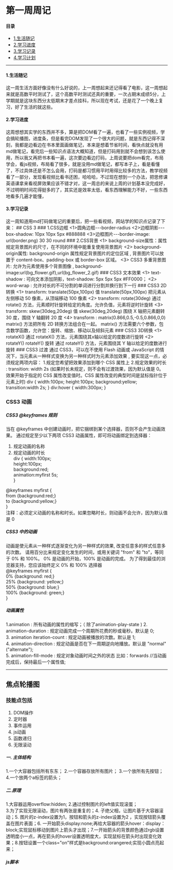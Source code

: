 # 第一周周记
#### 目录
* [1.生活随记](#1)
* [2.学习进度](#2)
* [3.学习记录](#3)
* [4.学习计划](#4)   
***
<h4 id='1'>1.生活随记</h4>
这一周生活方面好像没有什么好说的，上一周想起来还记得看了电影，这一周想起来就是高数平时测试了，这个高数平时测试还真的重要，一次占期末成绩5分，上学期就是这块东西分太低期末才差点挂科，所以现在考试，还是花了一个晚上复习，好了生活的就这些。
<h4 id='2'>2.学习进度</h4>
这周想想其实学的东西并不多，算是把DOM看了一遍，也看了一些实例视频，学会搞轮播图，进度条，但是看完DOM发现了一个很大的问题，就是东西记得不深刻，我都是边看边在书本里面画做笔记，本来是想着节省时间，看快点就没有用md做笔记，看完后一些知识点语法大概知道，但是打码用到就不会想到该怎么使用，所以我又再把书本看一遍，这次要边看边打码，上周说要把dom看完，布局学会，看js视频，布局看了很多，就是没用md做笔记，都写本子上，看是看懂了，不过具体还是不怎么会用，打码是都习惯用平时用得比较多的方法，教学视频看了一部分，发现看视频比看书还困，哈哈哈，不过现在想到一个办法，把思修课英语课拿来看视屏效果应该不错才对，这一周总的来说上周的计划基本没完成好，不过明明时间花得挺多的了，其实还是效率太低，看东西理解能力不好，一些东西地看多几遍才能懂，
<h4 id='3'>3.学习记录</h4>
这一周知道用md打码做笔记的重要后，把一些看视频，网站学的知识点记录了下来：
## CSS 3
### 1.CSS边框
<1>圆角边框---border-radius  
<2>边框阴影---box-shadow: 10px 10px 5px #888888  
<3>边框图片---border-image: url(border.png) 30 30 round   
### 2.CSS背景
<1> background-size属性：属性规定背景图片的尺寸，在不同的环境中能重复使用背景图片   
<2> background-origin属性: background-origin 属性规定背景图片的定位区域 , 背景图片可以放置于 content-box、padding-box 或 border-box 区域。  
<3> CSS3 多重背景图片: 允许为元素使用多个背景图像 , background-image:url(bg_flower.gif),url(bg_flower_2.gif)
### CSS3 文本效果
<1> text-shadow : 可向文本添加阴影，text-shadow: 5px 5px 5px #FF0000；  
<2> word-wrap : 允许对长的不可分割的单词进行分割并换行到下一行   
### CSS3 2D转换
<1>  transform: translate(50px,100px)    
值 translate(50px,100px) 把元素从左侧移动 50 像素，从顶端移动 100 像素      
<2> transform: rotate(30deg)    
通过 rotate() 方法，元素顺时针旋转给定的角度。允许负值，元素将逆时针旋转    
<3>  transform: skew(30deg,20deg)   
值 skew(30deg,20deg) 围绕 X 轴把元素翻转 30 度，围绕 Y 轴翻转 20 度    
<4>   transform : matrix(0.866,0.5,-0.5,0.866,0,0)   matrix() 方法把所有 2D 转换方法组合在一起。
matrix() 方法需要六个参数，包含数学函数，允许您：旋转、缩放、移动以及倾斜元素
###  CSS3 3D转换
<1>  rotateX()    
通过 rotateX() 方法，元素围绕其x轴以给定的度数进行旋转  
<2>  rotateY()   
rotateY() 旋转
通过 rotateY() 方法，元素围绕其 Y 轴以给定的度数进行旋转
### CSS3 过渡
通过 CSS3，可以在不使用 Flash 动画或 JavaScript 的情况下，当元素从一种样式变换为另一种样式时为元素添加效果 , 要实现这一点，必须规定两项内容：   
1.规定您希望把效果添加到哪个 CSS 属性上    
2.规定效果的时长 :  transition: width 2s  (如果时长未规定，则不会有过渡效果，因为默认值是 0。
效果开始于指定的 CSS 属性改变值时。CSS 属性改变的典型时间是鼠标指针位于元素上时)   
div
{   
width:100px;  
height:100px;   
background:yellow;   
transition:width 2s;  
}  
div:hover
{
width:300px;
}


### CSS3 动画
##### CSS3 @keyframes 规则
当在 @keyframes 中创建动画时，把它捆绑到某个选择器，否则不会产生动画效果。
通过规定至少以下两项 CSS3 动画属性，即可将动画绑定到选择器：   
 1. 规定动画的名称   
 2. 规定动画的时长   
div
{
width:100px;     
height:100px;      
background:red;     
animation:myfirst 5s;   
}

@keyframes myfirst
{     
from {background:red;}   
to {background:yellow;}    
}    
注释：必须定义动画的名称和时长。如果忽略时长，则动画不会允许，因为默认值是 0   
##### CSS3 中的动画
动画是使元素从一种样式逐渐变化为另一种样式的效果, 改变任意多的样式任意多的次数。
请用百分比来规定变化发生的时间，或用关键词 "from" 和 "to"，等同于 0% 和 100%。
0% 是动画的开始，100% 是动画的完成。
为了得到最佳的浏览器支持，您应该始终定义 0% 和 100% 选择器   
@keyframes myfirst
{   
0%   {background: red;}   
25%  {background: yellow;}    
50%  {background: blue;}              
100% {background: green;}           
}   
##### 动画属性    
 1.animation : 所有动画的属性的缩写；（ 除了animation-play-state ) 
 2. animation-duration : 规定动画完成一个周期所花费的秒或毫秒。默认是 0;   
 3. animation iteration-count : 规定动画被播放的次数。默认是 1;  
 4. animation-direction :   规定动画是否在下一周期逆向地播放。默认是 "normal" ("alternate");  
 5. animation-fill-mode : 	规定对象动画时间之外的状态 比如：forwards //当动画完成后，保持最后一个属性值;
***
## 焦点轮播图
### 技能点包括
 1. DOM操作    
 2. 定时器
 3. 事件运用
 4. js动画
 5. 函数递归
 6. 无限滚动      
 ##### 一. 主体结构
1.一个大容器包括所有东东； 2.一个容器存放所有图片； 3.一个放所有先按钮； 4.一个放两个a标签的箭头；
##### 二.原理
1.大容器运用overflow:hidden;           2.通过控制图片的left值实现滚蛋；    
3.为了实现无限滚动，图片有两张是重复的；4. 子绝父相，让图片基于大容器滚动；5. 图片的z-index设置为1，按钮和箭头的z-index设置为2 ，实现按钮箭头覆盖在图片表面；6. 一开始箭头display:none;再给大容器的箭头hover：display：block;实现鼠标移动到图片上箭头才出现；7.一开始箭头的背景颜色通过rgb设置透明度小一点，再在箭头的hover设置透明度大，实现鼠标在箭头时出现变化效果；8.按钮设置一个class="on"样式是background:orangered;实现小圆点亮起来；

##### js脚本
<pre>
<script>
window.onload=function(){
    
    var 大容器=document.getElenemtById('');
    var 图片列表=document.getElenemtById('');
    var 按钮=document.getElenemtById('').getElenemtsByTagName('');
    var 左箭头=document.getElenemtById('');
    var 右箭头=document.getElenemtById('');
    var 小圆点=1；//用来显示当前存放是那一张图片J即对应哪一个按钮；
    var timer;//存放定时器；

//圆点亮函数实现亮起按钮，当被点击是被调用
    function 圆点亮(){
//先遍历所有的按钮的状态，如果是亮着的就关闭，再实现只有点击到的亮起来；
        for(var i=0;i<按钮.length;i++){
            if(按钮[i].className=='on'){
               按钮[i].className='';
               break;
            }
        }
//因为按钮是数组按钮[0]才是对应第一个按钮，由上面第8知当按钮亮起时，对应的按钮的classname='on';
        按钮[小圆点-1].className='on'; 
    }
    
//箭头函数，当箭头被点击时被调用，改变图片的left值，从而实现图片的切换
    function 箭头(参数) {
        箭头=true;
        var 新图片列表=parseInt(图片列表.style.left)+参数;
        
//动画函数实现图片切换过程中出现缓慢的动画效果
        var time=300;//位移总时间即切换图片的总时间；
        var inteval=10;//位移间隔时间，10秒移动一次
        var speed=参数/(time/interval);//每次位移的长度；后面部分time/interval是总共要移动多少次； 
        function go(){
//函数什么时候调用（当左移和右移时）即还没有达到目标值：
            if( （speed<0 &&     parseInt(图片列表.style.left)>新图片列表） ||（speed>0 && parseInt(图片列表.style.left)<新图片列表）)  {
//位移值
            图片列表.style.left=parseInt(图片列表.style.left)+speed+'px';
//10毫秒后调用一次go函数，递归
            setTimeout( go , interval );
            }
//当达到目标值时
            else{

            图片列表.style.left=新图片列表.style.left+'px';   
            if(新图片列表>-600){ 图片列表.style.left=-3000+'px' }
            if(新图片列表<-3000){
            图片列表.style.left=-600+'px;'}
            }
            go();
        }
        图片列表.style.left=新图片列表+'px'；
        
//无限滚动，当点击到最后或者最前的图片是。设置left的值为-600或者-3000；
        if(新图片列表>-600){ 图片列表.style.left=-3000+'px';
    }
        if(新图片列表<-3000){
        图片列表.style.left=-600+'px;'
    }

}

//自动播放
    function play(){
        timer=setInterval(function(){ 右箭头.onclick()},3000);
    }
    function stop(){
        clearInterval(timer);
    }
//左箭头被点击触发事件：
    左箭头.onclick=function(){
//当点击都最后一个，小圆点的值=1；原理是无限滚动；
        if(小圆点==1){
            小圆点=5；
        }
        else{
            小圆点-=1；
        }
//点击一左箭头，小圆点就+1；从而改变小圆点的值
        小圆点-=1；
//调用函数实现点击时按钮亮起来
        圆点亮();
//点击后调用箭头函数，点击一次left值-600：
        箭头(600);  }
        
        
    右箭头.onclick=function(){
        if(小圆点==5){
            小圆点=1；
        }
        else{
            小圆点+=1；
        }
        小圆点+=1；
        圆点亮();
        箭头(-600);   }
        
        
  /*该部分已经转换为箭头函数
         左箭头.onclick=function(){
         图片列表.style.left=parseInt(图片列表.style.left)-图片的宽度+px；
    }
    右箭头.onclick=function(){
        图片列表.style.left=parseInt(图片列表.style.left)+图片的宽度+px；
    }
  */
  
  
//点击按钮切换图片
for(var i=0;i<按钮.length;i++){
    按钮[i].onclick=funcition()
    {
//优化当点击第一个是不跑函数
    if(this.className='on'){
        return;
    }
    var my选择圆点=parseInt(this.getAttribute('index'));//index是一开始设置在几个按钮里面的属性，一个index对应一个按钮
//求出每次点击小圆点的偏移量
    var 参数=-600*( my选择圆点（是第几个按钮，是一个值）-小圆点（当前第几张图片即第几个按钮）)
//在调用箭头函数
    箭头（参数）；
    小圆点=my选择圆点//切换为把小圆点的值改为当前的点击的值；
//调用圆点亮函数
    圆点亮();
    }
    大容器.onmouseover=stop;//鼠标移进来执行stop函数
    大容器.onmouseout=play;//鼠标移出去执行play函数；
}
    
}</pre>
##### js脚本步骤
 1.样式布局  
 2.箭头切换  
 3.无限滚动  
 4.按钮切换  
 5.动画函数  
 6.自动播放  
 <h4 id='4'>4.学习计划</h4>
 第三周了，还真的快，这一周主要完成：做完DOM的学习笔记（这个笔记的量真的多的），看完js的教学视频，主要是那个表单验证，动画弹窗，还有jQ,到现在连jq怎么搞都不知道的菜鸡，看完这些就得把维生素的考核做出个大概了；从今晚开始搞，周日还得陪弟弟去考试，时间还是很紧，先不说了，还是去吧网页做的骚点吧。
 